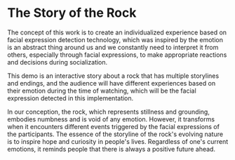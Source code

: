 # The Story of the Rock

The concept of this work is to create an individualized experience based on facial expression detection technology, which was inspired by the emotion is an abstract thing around us and we constantly need to interpret it from others, especially through facial expressions, to make appropriate reactions and decisions during socialization. 

This demo is an interactive story about a rock that has multiple storylines and endings, and the audience will have different experiences based on their emotion during the time of watching, which will be the facial expression detected in this implementation.

In our conception, the rock, which represents stillness and grounding, embodies numbness and is void of any emotion. However, it transforms when it encounters different events triggered by the facial expressions of the participants. The essence of the storyline of the rock's evolving nature is to inspire hope and curiosity in people's lives. Regardless of one's current emotions, it reminds people that there is always a positive future ahead.
